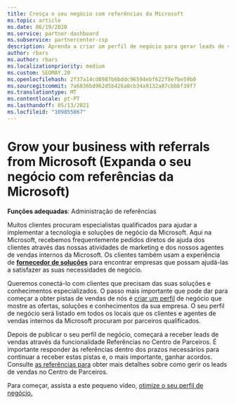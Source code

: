 ```yaml
---
title: Cresça o seu negócio com referências da Microsoft
ms.topic: article
ms.date: 06/19/2020
ms.service: partner-dashboard
ms.subservice: partnercenter-csp
description: Aprenda a criar um perfil de negócio para gerar leads de vendas através da funcionalidade de Referências do Centro de Parceiros e, em seguida, responda a estas referências.
author: rbars
ms.author: rbars
ms.localizationpriority: medium
ms.custom: SEOMAY.20
ms.openlocfilehash: 2f37a14cd8987b6bddc96594ebf622f8e7be59b0
ms.sourcegitcommit: 7a6836bd962d5b426a8cb34a9132a87cbbbf39f7
ms.translationtype: MT
ms.contentlocale: pt-PT
ms.lasthandoff: 05/13/2021
ms.locfileid: "109855867"
---
```

# <a name="grow-your-business-with-referrals-from-microsoft"></a>Grow your business with referrals from Microsoft (Expanda o seu negócio com referências da Microsoft)

**Funções adequadas**: Administração de referências

Muitos clientes procuram especialistas qualificados para ajudar a implementar a tecnologia e soluções de negócio da Microsoft. Aqui na Microsoft, recebemos frequentemente pedidos diretos de ajuda dos clientes através das nossas atividades de marketing e dos nossos agentes de vendas internos da Microsoft. Os clientes também usam a experiência de [ **fornecedor de soluções**](https://www.microsoft.com/solution-providers/search) para encontrar empresas que possam ajudá-las a satisfazer as suas necessidades de negócio. 

Queremos conectá-lo com clientes que precisam das suas soluções e conhecimentos especializados. O passo mais importante que pode dar para começar a obter pistas de vendas de nós é [criar um perfil](create-a-marketing-profile.md) de negócio que mostre as ofertas, soluções e conhecimentos da sua empresa. O seu perfil de negócio será listado em todos os locais que os clientes e agentes de vendas internos da Microsoft procuram por parceiros qualificados. 

 Depois de publicar o seu perfil de negócio, começará a receber leads de vendas através da funcionalidade Referências no Centro de Parceiros. É importante responder às referências dentro dos prazos necessários para continuar a receber estas pistas e, o mais importante, ganhar acordos. Consulte [as referências para](manage-leads.md) obter mais detalhes sobre como gerir os leads de vendas no Centro de Parceiros.  


Para começar, assista a este pequeno vídeo, [otimize o seu perfil de negócio.](https://player.vimeo.com/video/252788046)
